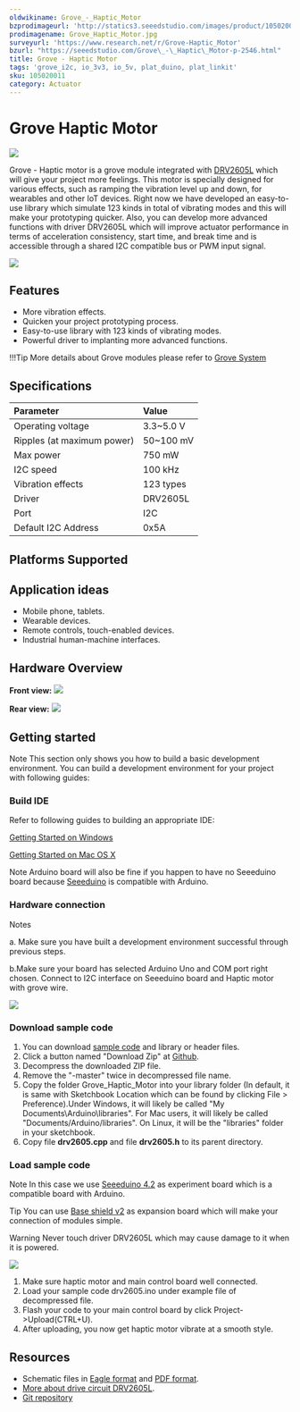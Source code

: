 ```yaml
---
oldwikiname: Grove_-_Haptic_Motor
bzprodimageurl: 'http://statics3.seeedstudio.com/images/product/105020011 1.jpg'
prodimagename: Grove_Haptic_Motor.jpg
surveyurl: 'https://www.research.net/r/Grove-Haptic_Motor'
bzurl: "https://seeedstudio.com/Grove\_-\_Haptic\_Motor-p-2546.html"
title: Grove - Haptic Motor
tags: 'grove_i2c, io_3v3, io_5v, plat_duino, plat_linkit'
sku: 105020011
category: Actuator
---
```


# Grove Haptic Motor

![](https://raw.githubusercontent.com/SeeedDocument/Grove-Haptic_Motor/master/img/Grove_Haptic_Motor.jpg)

Grove - Haptic motor is a grove module integrated with [DRV2605L](http://www.ti.com/product/DRV2605L) which will give your project more feelings. This motor is specially designed for various effects, such as ramping the vibration level up and down, for wearables and other IoT devices. Right now we have developed an easy-to-use library which simulate 123 kinds in total of vibrating modes and this will make your prototyping quicker. Also, you can develop more advanced functions with driver DRV2605L which will improve actuator performance in terms of acceleration consistency, start time, and break time and is accessible through a shared I2C compatible bus or PWM input signal.

[![](https://raw.githubusercontent.com/SeeedDocument/common/master/Get_One_Now_Banner.png)](http://www.seeedstudio.com/depot/Grove%C2%A0%C2%A0Haptic%C2%A0Motor-p-2546.html)

## Features

* More vibration effects.
* Quicken your project prototyping process.
* Easy-to-use library with 123 kinds of vibrating modes.
* Powerful driver to implanting more advanced functions.

!!!Tip More details about Grove modules please refer to [Grove System](http://wiki.seeed.cc/Grove_System/)

## Specifications

| Parameter | Value |
| :--- | :--- |
| Operating voltage | 3.3~5.0 V |
| Ripples \(at maximum power\) | 50~100 mV |
| Max power | 750 mW |
| I2C speed | 100 kHz |
| Vibration effects | 123 types |
| Driver | DRV2605L |
| Port | I2C |
| Default I2C Address | 0x5A |

## Platforms Supported

## Application ideas

* Mobile phone, tablets.
* Wearable devices.
* Remote controls, touch-enabled devices.
* Industrial human-machine interfaces.

## Hardware Overview

**Front view:** ![](https://raw.githubusercontent.com/SeeedDocument/Grove-Haptic_Motor/master/img/Grove_Haptic_Motor.jpg)

**Rear view:** ![](https://raw.githubusercontent.com/SeeedDocument/Grove-Haptic_Motor/master/img/Grove_Haptic_Motor_back.jpg)

## Getting started

Note This section only shows you how to build a basic development environment. You can build a development environment for your project with following guides:

### Build IDE

Refer to following guides to building an appropriate IDE:

[Getting Started on Windows](/Seeeduino_v4.2#Getting_Started_on_Windows)

[Getting Started on Mac OS X](/Seeeduino_v4.2#Getting_Started_on_Mac_OS_X)

Note Arduino board will also be fine if you happen to have no Seeeduino board because [Seeeduino](/Seeeduino_v4.2) is compatible with Arduino.

### Hardware connection

Notes

a. Make sure you have built a development environment successful through previous steps.

b.Make sure your board has selected Arduino Uno and COM port right chosen. Connect to I2C interface on Seeeduino board and Haptic motor with grove wire.

![](https://raw.githubusercontent.com/SeeedDocument/Grove-Haptic_Motor/master/img/Grove_haptic_motor_connection.jpg)

### Download sample code

1. You can download [sample code](https://github.com/Seeed-Studio/Grove_Haptic_Motor) and library or header files.
2. Click a button named "Download Zip" at [Github](https://github.com/Seeed-Studio/Grove_Haptic_Motor).
3. Decompress the downloaded ZIP file.
4. Remove the "-master" twice in decompressed file name.
5. Copy the folder Grove\_Haptic\_Motor into your library folder \(In default, it is same with Sketchbook Location which can be found by clicking File &gt; Preference\).Under Windows, it will likely be called "My Documents\Arduino\libraries". For Mac users, it will likely be called "Documents/Arduino/libraries". On Linux, it will be the "libraries" folder in your sketchbook.
6. Copy file **drv2605.cpp** and file **drv2605.h** to its parent directory.

### Load sample code

Note In this case we use [Seeeduino 4.2](/Seeeduino_v4.2) as experiment board which is a compatible board with Arduino.

Tip You can use [Base shield v2](/Base_Shield_V2) as expansion board which will make your connection of modules simple.

Warning Never touch driver DRV2605L which may cause damage to it when it is powered.

![](https://raw.githubusercontent.com/SeeedDocument/Grove-Haptic_Motor/master/img/Grove_Haptic_Motor_cautions.png)

1. Make sure haptic motor and main control board well connected.
2. Load your sample code drv2605.ino under example file of decompressed file.
3. Flash your code to your main control board by click Project-&gt;Upload\(CTRL+U\).
4. After uploading, you now get haptic motor vibrate at a smooth style.

## Resources

* Schematic files in [Eagle format](https://raw.githubusercontent.com/SeeedDocument/Grove-Haptic_Motor/master/res/Grove_Haptic_Motor_v0.9_Eagle.zip) and [PDF format](https://raw.githubusercontent.com/SeeedDocument/Grove-Haptic_Motor/master/res/Grove_Haptic_Motor_v0.9_SCH.pdf).
* [More about drive circuit DRV2605L](http://www.ti.com/product/DRV2605L).
* [Git repository](https://github.com/Seeed-Studio/Grove_Haptic_Motor)

